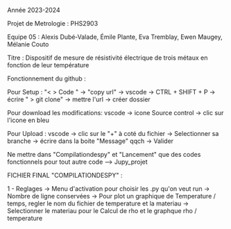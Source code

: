 Année 2023-2024

Projet de Metrologie : PHS2903

Equipe 05 : Alexis Dubé‐Valade, Émile Plante, Eva Tremblay, Ewen Maugey, Mélanie Couto

Titre : Dispositif de mesure de résistivité électrique de trois métaux en fonction de leur température

Fonctionnement du github :

Pour Setup : "< > Code " -> "copy url" -> vscode -> CTRL + SHIFT + P -> écrire " > git clone" -> mettre l'url -> créer dossier

Pour download les modifications: vscode -> icone Source control -> clic sur l'icone en bleu

Pour Upload : vscode -> clic sur le "+" à coté du fichier -> Selectionner sa branche -> écrire dans la boite "Message" qqch -> Valider

Ne mettre dans "Compilationdespy" et "Lancement" que des codes fonctionnels pour tout autre code --> Jupy_projet

FICHIER FINAL "COMPILATIONDESPY" :

1 - Reglages -> Menu d'activation pour choisir les .py qu'on veut run
             -> Nombre de ligne conservées
             -> Pour plot un graphique de Temperature / temps, regler le nom du fichier de temperature et la materiau
             -> Selectionner le materiau pour le Calcul de rho et le graphque rho / temperature
